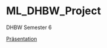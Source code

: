 # ML_DHBW_Project
DHBW Semester 6

[Präsentation](https://docs.google.com/presentation/d/1MtJiEeaodyQxWcVucNnQruQbb9GLFdllBxDYizchA6I/edit?usp=sharing)
